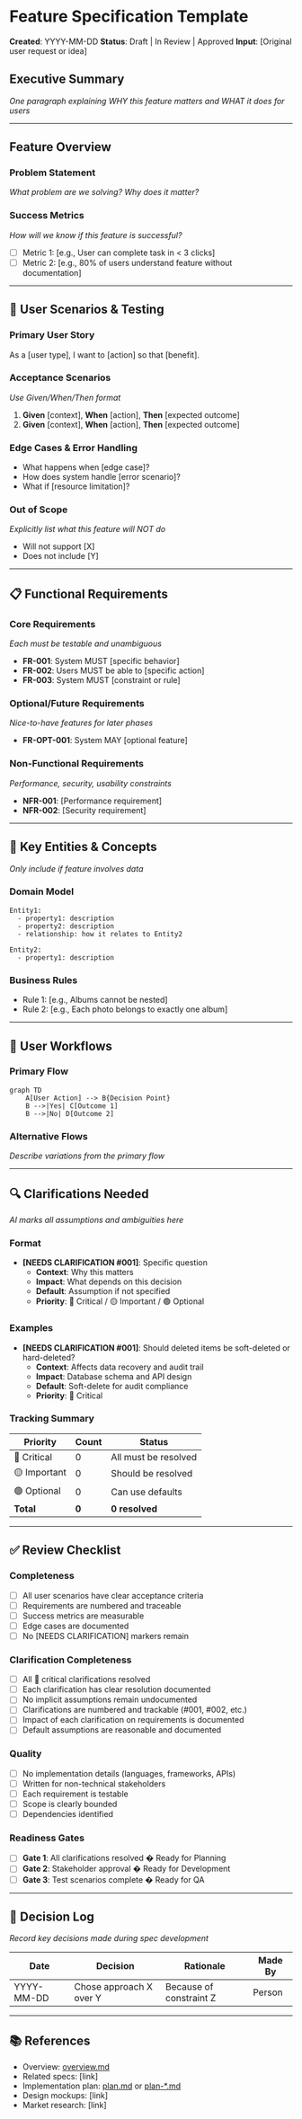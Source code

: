 # Feature Specification Template

**Created**: YYYY-MM-DD
**Status**: Draft | In Review | Approved
**Input**: [Original user request or idea]

## Executive Summary
*One paragraph explaining WHY this feature matters and WHAT it does for users*

---

## Feature Overview

### Problem Statement
*What problem are we solving? Why does it matter?*

### Success Metrics
*How will we know if this feature is successful?*
- [ ] Metric 1: [e.g., User can complete task in < 3 clicks]
- [ ] Metric 2: [e.g., 80% of users understand feature without documentation]

---

## 🎯 User Scenarios & Testing

### Primary User Story
As a [user type], I want to [action] so that [benefit].

### Acceptance Scenarios
*Use Given/When/Then format*
1. **Given** [context], **When** [action], **Then** [expected outcome]
2. **Given** [context], **When** [action], **Then** [expected outcome]

### Edge Cases & Error Handling
- What happens when [edge case]?
- How does system handle [error scenario]?
- What if [resource limitation]?

### Out of Scope
*Explicitly list what this feature will NOT do*
- Will not support [X]
- Does not include [Y]

---

## 📋 Functional Requirements

### Core Requirements
*Each must be testable and unambiguous*
- **FR-001**: System MUST [specific behavior]
- **FR-002**: Users MUST be able to [specific action]
- **FR-003**: System MUST [constraint or rule]

### Optional/Future Requirements
*Nice-to-have features for later phases*
- **FR-OPT-001**: System MAY [optional feature]

### Non-Functional Requirements
*Performance, security, usability constraints*
- **NFR-001**: [Performance requirement]
- **NFR-002**: [Security requirement]

---

## 🔧 Key Entities & Concepts
*Only include if feature involves data*

### Domain Model
```
Entity1:
  - property1: description
  - property2: description
  - relationship: how it relates to Entity2

Entity2:
  - property1: description
```

### Business Rules
- Rule 1: [e.g., Albums cannot be nested]
- Rule 2: [e.g., Each photo belongs to exactly one album]

---

## 🔄 User Workflows

### Primary Flow
```mermaid
graph TD
    A[User Action] --> B{Decision Point}
    B -->|Yes| C[Outcome 1]
    B -->|No| D[Outcome 2]
```

### Alternative Flows
*Describe variations from the primary flow*

---

## 🔍 Clarifications Needed
*AI marks all assumptions and ambiguities here*

### Format
- **[NEEDS CLARIFICATION #001]**: Specific question
  - **Context**: Why this matters
  - **Impact**: What depends on this decision
  - **Default**: Assumption if not specified
  - **Priority**: 🔴 Critical / 🟡 Important / 🟢 Optional

### Examples
- **[NEEDS CLARIFICATION #001]**: Should deleted items be soft-deleted or hard-deleted?
  - **Context**: Affects data recovery and audit trail
  - **Impact**: Database schema and API design
  - **Default**: Soft-delete for audit compliance
  - **Priority**: 🔴 Critical

### Tracking Summary
| Priority | Count | Status |
|----------|-------|--------|
| 🔴 Critical | 0 | All must be resolved |
| 🟡 Important | 0 | Should be resolved |
| 🟢 Optional | 0 | Can use defaults |
| **Total** | **0** | **0 resolved** |

---

## ✅ Review Checklist

### Completeness
- [ ] All user scenarios have clear acceptance criteria
- [ ] Requirements are numbered and traceable
- [ ] Success metrics are measurable
- [ ] Edge cases are documented
- [ ] No [NEEDS CLARIFICATION] markers remain

### Clarification Completeness
- [ ] All 🔴 critical clarifications resolved
- [ ] Each clarification has clear resolution documented
- [ ] No implicit assumptions remain undocumented
- [ ] Clarifications are numbered and trackable (#001, #002, etc.)
- [ ] Impact of each clarification on requirements is documented
- [ ] Default assumptions are reasonable and documented

### Quality
- [ ] No implementation details (languages, frameworks, APIs)
- [ ] Written for non-technical stakeholders
- [ ] Each requirement is testable
- [ ] Scope is clearly bounded
- [ ] Dependencies identified

### Readiness Gates
- [ ] **Gate 1**: All clarifications resolved � Ready for Planning
- [ ] **Gate 2**: Stakeholder approval � Ready for Development
- [ ] **Gate 3**: Test scenarios complete � Ready for QA

---

## 📝 Decision Log
*Record key decisions made during spec development*

| Date | Decision | Rationale | Made By |
|------|----------|-----------|---------|
| YYYY-MM-DD | Chose approach X over Y | Because of constraint Z | Person |

---

## 📚 References
- Overview: [overview.md](./overview.md)
- Related specs: [link]
- Implementation plan: [plan.md](./plan.md) or [plan-*.md](./plan-*.md)
- Design mockups: [link]
- Market research: [link]